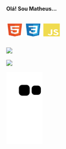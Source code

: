  <b>Olá! Sou Matheus...</b> 


  
  <div style="display: inline_block"><br>
 
  <img align="center" alt="Icon-HTML" height="35" width="45" src="https://raw.githubusercontent.com/devicons/devicon/master/icons/html5/html5-original.svg">
  <img align="center" alt="Icon-CSS" height="35" width="45" src="https://raw.githubusercontent.com/devicons/devicon/master/icons/css3/css3-original.svg">
  <img align="center" alt="Icon-Js" height="35" width="45" src="https://raw.githubusercontent.com/devicons/devicon/master/icons/javascript/javascript-plain.svg">
    
</div>
  
##
  
<div>
  <a href="https://discord.com/channels/@me" target="_blank"><img src="https://img.shields.io/badge/Discord-7289DA?style=for-the-badge&logo=discord&logoColor=white" target="_blank"></a> 
 
  <a href="https://www.linkedin.com/in/matheus-c%C3%A1ssio-83098b193/" target="_blank"><img src="https://img.shields.io/badge/-LinkedIn-%230077B5?style=for-the-badge&logo=linkedin&logoColor=white" target="_blank"></a> 
  
   ![Snake animation](https://github.com/rafaballerini/rafaballerini/blob/output/github-contribution-grid-snake.svg)
    
 </div>
